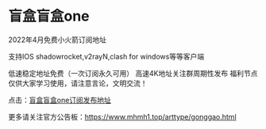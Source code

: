 # 盲盒盲盒one
2022年4月免费小火箭订阅地址

支持IOS shadowrocket,v2rayN,clash for windows等等客户端

低速稳定地址免费（一次订阅永久可用）
高速4K地址关注群周期性发布
福利节点仅供大家学习使用，请注意言论，文明交流！

点击：[盲盒盲盒one订阅发布地址](https://www.mhmh1.top/art/50306.html)

更多请关注官方公告板：https://www.mhmh1.top/arttype/gonggao.html
